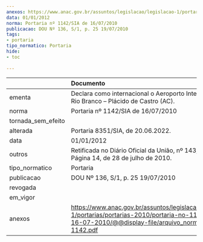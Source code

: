 ```yaml
---
anexos: https://www.anac.gov.br/assuntos/legislacao/legislacao-1/portarias/portarias-2010/portaria-no-1142-sia-de-16-07-2010/@@display-file/arquivo_norma/PA2010-1142.pdf
data: 01/01/2012
norma: Portaria nº 1142/SIA de 16/07/2010
publicacao: DOU Nº 136, S/1, p. 25 19/07/2010
tags:
- portaria
tipo_normatico: Portaria
hide: 
- toc 
 
---
```


|                    | Documento                                                                                                                                                         |
|:-------------------|:------------------------------------------------------------------------------------------------------------------------------------------------------------------|
| ementa             | Declara como internacional o Aeroporto Internacional de Rio Branco – Plácido de Castro (AC).                                                                      |
| norma              | Portaria nº 1142/SIA de 16/07/2010                                                                                                                                |
| tornada_sem_efeito |                                                                                                                                                                   |
| alterada           | Portaria 8351/SIA, de 20.06.2022.                                                                                                                                 |
| data               | 01/01/2012                                                                                                                                                        |
| outros             | Retificada no Diário Oficial da União, nº 143, Seção 1, Página 14, de 28 de julho de 2010.                                                                        |
| tipo_normatico     | Portaria                                                                                                                                                          |
| publicacao         | DOU Nº 136, S/1, p. 25 19/07/2010                                                                                                                                 |
| revogada           |                                                                                                                                                                   |
| em_vigor           |                                                                                                                                                                   |
| anexos             | https://www.anac.gov.br/assuntos/legislacao/legislacao-1/portarias/portarias-2010/portaria-no-1142-sia-de-16-07-2010/@@display-file/arquivo_norma/PA2010-1142.pdf |